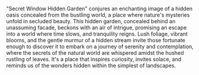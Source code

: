 "Secret Window Hidden Garden" conjures an enchanting image of a hidden oasis concealed from the bustling world, a place where nature's mysteries unfold in secluded beauty. This hidden garden, concealed behind an unassuming facade, beckons with an air of intrigue, promising an escape into a world where time slows, and tranquility reigns. Lush foliage, vibrant blooms, and the gentle murmur of a hidden stream invite those fortunate enough to discover it to embark on a journey of serenity and contemplation, where the secrets of the natural world are whispered amidst the hushed rustling of leaves. It's a place that inspires curiosity, invites solace, and reminds us of the wonders hidden within the simplest of landscapes.
